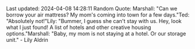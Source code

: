 Last updated: 2024-04-08 14:28:11
Random Quote: Marshall: "Can we borrow your air mattress? My mom's coming into town for a few days."Ted: "Absolutely not!"Lily: "Bummer, I guess she can't stay with us. Hey, look what I just found! A list of hotels and other creative housing options."Marshall: "Baby, my mom is not staying at a hotel. Or our storage unit." - Lily Aldrin